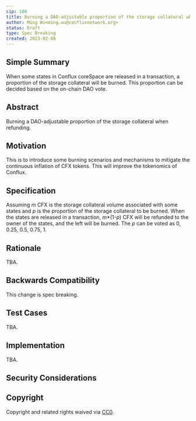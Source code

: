 ```yaml
---
cip: 106
title: Burning a DAO-adjustable proportion of the storage collateral when refunding.
author: Ming Wu<ming.wu@confluxnetwork.org>
status: Draft
type: Spec Breaking
created: 2023-02-06
---
```


## Simple Summary
When some states in Conflux coreSpace are released in a transaction, a proportion of the storage collateral will be burned. This proportion can be decided based on the on-chain DAO vote. 

## Abstract
Burning a DAO-adjustable proportion of the storage collateral when refunding.

## Motivation
This is to introduce some burning scenarios and mechanisms to mitigate the continuous inflation of CFX tokens. This will improve the tokenomics of Conflux. 

## Specification
Assuming *m* CFX is the storage collateral volume associated with some states and *p* is the proportion of the storage collateral to be burned. When the states are released in a transaction, *m*\*(1-*p*) CFX will be refunded to the owner of the states, and the left will be burned. The *p* can be voted as 0, 0.25, 0.5, 0.75, 1.  

## Rationale
TBA.

## Backwards Compatibility
This change is spec breaking.

## Test Cases
TBA.

## Implementation
TBA.

## Security Considerations

## Copyright
Copyright and related rights waived via [CC0](https://creativecommons.org/publicdomain/zero/1.0/). 
